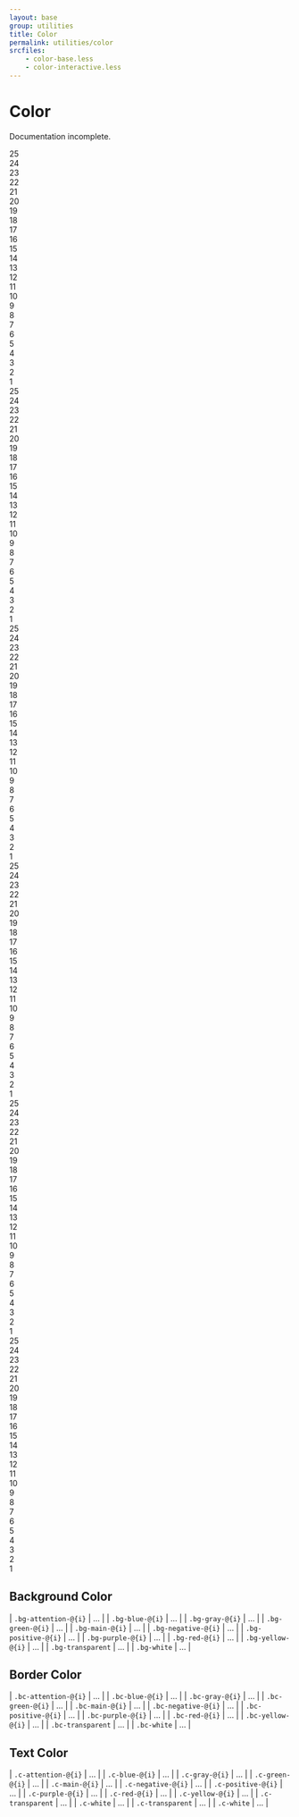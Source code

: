 ```yaml
---
layout: base
group: utilities
title: Color
permalink: utilities/color
srcfiles:
    - color-base.less
    - color-interactive.less
---
```


# Color

<p class="hint hint--negative">Documentation incomplete.</p>

<div class="flexGrid">
    <div>
        <div class="p-2 bg-gray-25">25</div>
        <div class="p-2 bg-gray-24">24</div>
        <div class="p-2 bg-gray-23">23</div>
        <div class="p-2 bg-gray-22">22</div>
        <div class="p-2 bg-gray-21">21</div>
        <div class="p-2 bg-gray-20">20</div>
        <div class="p-2 bg-gray-19">19</div>
        <div class="p-2 bg-gray-18">18</div>
        <div class="p-2 bg-gray-17">17</div>
        <div class="p-2 bg-gray-16">16</div>
        <div class="p-2 bg-gray-15">15</div>
        <div class="p-2 bg-gray-14">14</div>
        <div class="p-2 bg-gray-13">13</div>
        <div class="p-2 bg-gray-12">12</div>
        <div class="p-2 bg-gray-11">11</div>
        <div class="p-2 bg-gray-10">10</div>
        <div class="p-2 bg-gray-9">9</div>
        <div class="p-2 bg-gray-8">8</div>
        <div class="p-2 bg-gray-7">7</div>
        <div class="p-2 bg-gray-6">6</div>
        <div class="p-2 bg-gray-5">5</div>
        <div class="p-2 bg-gray-4">4</div>
        <div class="p-2 bg-gray-3">3</div>
        <div class="p-2 bg-gray-2">2</div>
        <div class="p-2 bg-gray-1">1</div>
    </div>
    <div>
        <div class="p-2 bg-yellow-25">25</div>
        <div class="p-2 bg-yellow-24">24</div>
        <div class="p-2 bg-yellow-23">23</div>
        <div class="p-2 bg-yellow-22">22</div>
        <div class="p-2 bg-yellow-21">21</div>
        <div class="p-2 bg-yellow-20">20</div>
        <div class="p-2 bg-yellow-19">19</div>
        <div class="p-2 bg-yellow-18">18</div>
        <div class="p-2 bg-yellow-17">17</div>
        <div class="p-2 bg-yellow-16">16</div>
        <div class="p-2 bg-yellow-15">15</div>
        <div class="p-2 bg-yellow-14">14</div>
        <div class="p-2 bg-yellow-13">13</div>
        <div class="p-2 bg-yellow-12">12</div>
        <div class="p-2 bg-yellow-11">11</div>
        <div class="p-2 bg-yellow-10">10</div>
        <div class="p-2 bg-yellow-9">9</div>
        <div class="p-2 bg-yellow-8">8</div>
        <div class="p-2 bg-yellow-7">7</div>
        <div class="p-2 bg-yellow-6">6</div>
        <div class="p-2 bg-yellow-5">5</div>
        <div class="p-2 bg-yellow-4">4</div>
        <div class="p-2 bg-yellow-3">3</div>
        <div class="p-2 bg-yellow-2">2</div>
        <div class="p-2 bg-yellow-1">1</div>
    </div>
    <div>
        <div class="p-2 bg-red-25">25</div>
        <div class="p-2 bg-red-24">24</div>
        <div class="p-2 bg-red-23">23</div>
        <div class="p-2 bg-red-22">22</div>
        <div class="p-2 bg-red-21">21</div>
        <div class="p-2 bg-red-20">20</div>
        <div class="p-2 bg-red-19">19</div>
        <div class="p-2 bg-red-18">18</div>
        <div class="p-2 bg-red-17">17</div>
        <div class="p-2 bg-red-16">16</div>
        <div class="p-2 bg-red-15">15</div>
        <div class="p-2 bg-red-14">14</div>
        <div class="p-2 bg-red-13">13</div>
        <div class="p-2 bg-red-12">12</div>
        <div class="p-2 bg-red-11">11</div>
        <div class="p-2 bg-red-10">10</div>
        <div class="p-2 bg-red-9">9</div>
        <div class="p-2 bg-red-8">8</div>
        <div class="p-2 bg-red-7">7</div>
        <div class="p-2 bg-red-6">6</div>
        <div class="p-2 bg-red-5">5</div>
        <div class="p-2 bg-red-4">4</div>
        <div class="p-2 bg-red-3">3</div>
        <div class="p-2 bg-red-2">2</div>
        <div class="p-2 bg-red-1">1</div>
    </div>
    <div>
        <div class="p-2 bg-purple-25">25</div>
        <div class="p-2 bg-purple-24">24</div>
        <div class="p-2 bg-purple-23">23</div>
        <div class="p-2 bg-purple-22">22</div>
        <div class="p-2 bg-purple-21">21</div>
        <div class="p-2 bg-purple-20">20</div>
        <div class="p-2 bg-purple-19">19</div>
        <div class="p-2 bg-purple-18">18</div>
        <div class="p-2 bg-purple-17">17</div>
        <div class="p-2 bg-purple-16">16</div>
        <div class="p-2 bg-purple-15">15</div>
        <div class="p-2 bg-purple-14">14</div>
        <div class="p-2 bg-purple-13">13</div>
        <div class="p-2 bg-purple-12">12</div>
        <div class="p-2 bg-purple-11">11</div>
        <div class="p-2 bg-purple-10">10</div>
        <div class="p-2 bg-purple-9">9</div>
        <div class="p-2 bg-purple-8">8</div>
        <div class="p-2 bg-purple-7">7</div>
        <div class="p-2 bg-purple-6">6</div>
        <div class="p-2 bg-purple-5">5</div>
        <div class="p-2 bg-purple-4">4</div>
        <div class="p-2 bg-purple-3">3</div>
        <div class="p-2 bg-purple-2">2</div>
        <div class="p-2 bg-purple-1">1</div>
    </div>
    <div>
        <div class="p-2 bg-blue-25">25</div>
        <div class="p-2 bg-blue-24">24</div>
        <div class="p-2 bg-blue-23">23</div>
        <div class="p-2 bg-blue-22">22</div>
        <div class="p-2 bg-blue-21">21</div>
        <div class="p-2 bg-blue-20">20</div>
        <div class="p-2 bg-blue-19">19</div>
        <div class="p-2 bg-blue-18">18</div>
        <div class="p-2 bg-blue-17">17</div>
        <div class="p-2 bg-blue-16">16</div>
        <div class="p-2 bg-blue-15">15</div>
        <div class="p-2 bg-blue-14">14</div>
        <div class="p-2 bg-blue-13">13</div>
        <div class="p-2 bg-blue-12">12</div>
        <div class="p-2 bg-blue-11">11</div>
        <div class="p-2 bg-blue-10">10</div>
        <div class="p-2 bg-blue-9">9</div>
        <div class="p-2 bg-blue-8">8</div>
        <div class="p-2 bg-blue-7">7</div>
        <div class="p-2 bg-blue-6">6</div>
        <div class="p-2 bg-blue-5">5</div>
        <div class="p-2 bg-blue-4">4</div>
        <div class="p-2 bg-blue-3">3</div>
        <div class="p-2 bg-blue-2">2</div>
        <div class="p-2 bg-blue-1">1</div>
    </div>
    <div>
        <div class="p-2 bg-green-25">25</div>
        <div class="p-2 bg-green-24">24</div>
        <div class="p-2 bg-green-23">23</div>
        <div class="p-2 bg-green-22">22</div>
        <div class="p-2 bg-green-21">21</div>
        <div class="p-2 bg-green-20">20</div>
        <div class="p-2 bg-green-19">19</div>
        <div class="p-2 bg-green-18">18</div>
        <div class="p-2 bg-green-17">17</div>
        <div class="p-2 bg-green-16">16</div>
        <div class="p-2 bg-green-15">15</div>
        <div class="p-2 bg-green-14">14</div>
        <div class="p-2 bg-green-13">13</div>
        <div class="p-2 bg-green-12">12</div>
        <div class="p-2 bg-green-11">11</div>
        <div class="p-2 bg-green-10">10</div>
        <div class="p-2 bg-green-9">9</div>
        <div class="p-2 bg-green-8">8</div>
        <div class="p-2 bg-green-7">7</div>
        <div class="p-2 bg-green-6">6</div>
        <div class="p-2 bg-green-5">5</div>
        <div class="p-2 bg-green-4">4</div>
        <div class="p-2 bg-green-3">3</div>
        <div class="p-2 bg-green-2">2</div>
        <div class="p-2 bg-green-1">1</div>
    </div>
</div>

## Background Color

| `.bg-attention-@{i}` | … |
| `.bg-blue-@{i}`      | … |
| `.bg-gray-@{i}`      | … |
| `.bg-green-@{i}`     | … |
| `.bg-main-@{i}`      | … |
| `.bg-negative-@{i}`  | … |
| `.bg-positive-@{i}`  | … |
| `.bg-purple-@{i}`    | … |
| `.bg-red-@{i}`       | … |
| `.bg-yellow-@{i}`    | … |
| `.bg-transparent`    | … |
| `.bg-white`          | … |

## Border Color

| `.bc-attention-@{i}` | … |
| `.bc-blue-@{i}`      | … |
| `.bc-gray-@{i}`      | … |
| `.bc-green-@{i}`     | … |
| `.bc-main-@{i}`      | … |
| `.bc-negative-@{i}`  | … |
| `.bc-positive-@{i}`  | … |
| `.bc-purple-@{i}`    | … |
| `.bc-red-@{i}`       | … |
| `.bc-yellow-@{i}`    | … |
| `.bc-transparent`    | … |
| `.bc-white`          | … |

## Text Color

| `.c-attention-@{i}` | … |
| `.c-blue-@{i}`      | … |
| `.c-gray-@{i}`      | … |
| `.c-green-@{i}`     | … |
| `.c-main-@{i}`      | … |
| `.c-negative-@{i}`  | … |
| `.c-positive-@{i}`  | … |
| `.c-purple-@{i}`    | … |
| `.c-red-@{i}`       | … |
| `.c-yellow-@{i}`    | … |
| `.c-transparent`    | … |
| `.c-white`          | … |
| `.c-transparent`    | … |
| `.c-white`          | … |